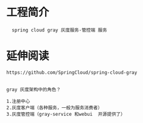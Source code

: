 # 工程简介
        
      spring cloud gray 灰度服务-管控端 服务


# 延伸阅读
    https://github.com/SpringCloud/spring-cloud-gray
    
    
    gray 灰度架构中的角色？
    
    1.注册中心
    2.灰度客户端（各种服务，一般为服务消费者）
    3.灰度管控端（gray-service 和webui  开源提供了）
    